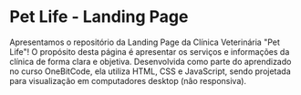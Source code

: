 # Pet Life - Landing Page
Apresentamos o repositório da Landing Page da Clínica Veterinária "Pet Life"! O propósito desta página é apresentar os serviços e informações da clínica de forma clara e objetiva. Desenvolvida como parte do aprendizado no curso OneBitCode, ela utiliza HTML, CSS e JavaScript, sendo projetada para visualização em computadores desktop (não responsiva).
